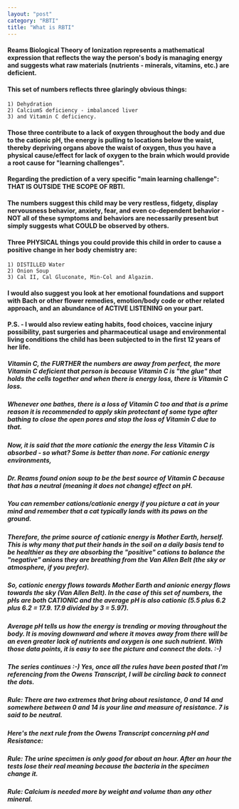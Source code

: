 ```yaml
---
layout: "post"
category: "RBTI"
title: "What is RBTI"
---
```


#### Reams Biological Theory of Ionization represents a mathematical expression that reflects the way the person's body is managing energy and suggests what raw materials (nutrients - minerals, vitamins, etc.) are deficient. 

#### This set of numbers reflects three glaringly obvious things: 
	1) Dehydration 
    2) CalciumS deficiency - imbalanced liver
    3) and Vitamin C deficiency. 

#### Those three contribute to a lack of oxygen throughout the body and due to the cationic pH, the energy is pulling to locations below the waist, thereby depriving organs above the waist of oxygen, thus you have a physical cause/effect for lack of oxygen to the brain which would provide a root cause for "learning challenges". 

#### Regarding the prediction of a very specific "main learning challenge": THAT IS OUTSIDE THE SCOPE OF RBTI. 
#### The numbers suggest this child may be very restless, fidgety, display nervousness behavior, anxiety, fear, and even co-dependent behavior - NOT all of these symptoms and behaviors are necessarily present but simply suggests what COULD be observed by others. 

#### Three PHYSICAL things you could provide this child in order to cause a positive change in her body chemistry are: 

	1) DISTILLED Water 
	2) Onion Soup
    3) Cal II, Cal Gluconate, Min-Col and Algazim. 

#### I would also suggest you look at her emotional foundations and support with Bach or other flower remedies, emotion/body code or other related approach, and an abundance of ACTIVE LISTENING on your part. 

#### P.S. - I would also review eating habits, food choices, vaccine injury possibility, past surgeries and pharmaceutical usage and environmental living conditions the child has been subjected to in the first 12 years of her life.


##### Vitamin C, the FURTHER the numbers are away from perfect, the more Vitamin C deficient that person is because Vitamin C is "the glue" that holds the cells together and when there is energy loss, there is Vitamin C loss. 

##### Whenever one bathes, there is a loss of Vitamin C too and that is a prime reason it is recommended to apply skin protectant of some type after bathing to close the open pores and stop the loss of Vitamin C due to that. 

##### Now, it is said that the more cationic the energy the less Vitamin C is absorbed - so what? Some is better than none. For cationic energy environments, 

##### Dr. Reams found onion soup to be the best source of Vitamin C because that has a neutral (meaning it does not change) effect on pH. 

##### You can remember cations/cationic energy if you picture a cat in your mind and remember that a cat typically lands with its paws on the ground. 

##### Therefore, the prime source of cationic energy is Mother Earth, herself. This is why many that put their hands in the soil on a daily basis tend to be healthier as they are absorbing the "positive" cations to balance the "negative" anions they are breathing from the Van Allen Belt (the sky or atmosphere, if you prefer). 

##### So, cationic energy flows towards Mother Earth and anionic energy flows towards the sky (Van Allen Belt). In the case of this set of numbers, the pHs are both CATIONIC and the average pH is also cationic (5.5 plus 6.2 plus 6.2 = 17.9. 17.9 divided by 3 = 5.97). 

##### Average pH tells us how the energy is trending or moving throughout the body.  It is moving downward and where it moves away from there will be an even greater lack of nutrients and oxygen is one such nutrient. With those data points, it is easy to see the picture and connect the dots. :-)

##### The series continues :-) Yes, once all the rules have been posted that I'm referencing from the Owens Transcript, I will be circling back to connect the dots.

##### **Rule:** There are two extremes that bring about resistance, 0 and 14 and somewhere between 0 and 14 is your line and measure of resistance. 7 is said to be neutral.

##### Here's the next rule from the Owens Transcript concerning pH and Resistance:

##### **Rule:** The urine specimen is only good for about an hour. After an hour the tests lose their real meaning because the bacteria in the specimen change it.

##### **Rule:** Calcium is needed more by weight and volume than any other mineral.